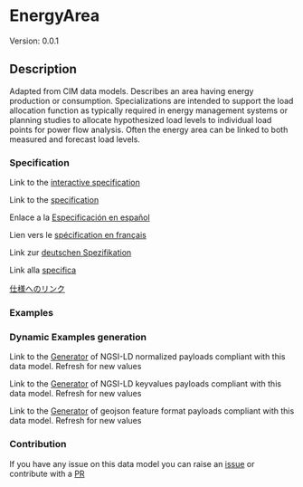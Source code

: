 # EnergyArea
Version: 0.0.1

## Description 

Adapted from CIM data models. Describes an area having energy production or consumption.  Specializations are intended to support the load allocation function as typically required in energy management systems or planning studies to allocate hypothesized load levels to individual load points for power flow analysis.  Often the energy area can be linked to both measured and forecast load levels.
### Specification

Link to the [interactive specification](https://swagger.lab.fiware.org/?url=https://smart-data-models.github.io/dataModel.EnergyCIM/EnergyArea/swagger.yaml)

Link to the [specification](https://github.com/smart-data-models/dataModel.EnergyCIM/blob/master/EnergyArea/doc/spec.md)

Enlace a la [Especificación en español](https://github.com/smart-data-models/dataModel.EnergyCIM/blob/master/EnergyArea/doc/spec_ES.md)

Lien vers le [spécification en français](https://github.com/smart-data-models/dataModel.EnergyCIM/blob/master/EnergyArea/doc/spec_FR.md)

Link zur [deutschen Spezifikation](https://github.com/smart-data-models/dataModel.EnergyCIM/blob/master/EnergyArea/doc/spec_DE.md)

Link alla [specifica](https://github.com/smart-data-models/dataModel.EnergyCIM/blob/master/EnergyArea/doc/spec_IT.md)

[仕様へのリンク](https://github.com/smart-data-models/dataModel.EnergyCIM/blob/master/EnergyArea/doc/spec_JA.md)
### Examples
### Dynamic Examples generation

Link to the [Generator](https://smartdatamodels.org/extra/ngsi-ld_generator.php?schemaUrl=https://raw.githubusercontent.com/smart-data-models/dataModel.EnergyCIM/master/EnergyArea/schema.json&email=info@smartdatamodels.org) of NGSI-LD normalized payloads compliant with this data model. Refresh for new values

Link to the [Generator](https://smartdatamodels.org/extra/ngsi-ld_generator_keyvalues.php?schemaUrl=https://raw.githubusercontent.com/smart-data-models/dataModel.EnergyCIM/master/EnergyArea/schema.json&email=info@smartdatamodels.org) of NGSI-LD keyvalues payloads compliant with this data model. Refresh for new values

Link to the [Generator](https://smartdatamodels.org/extra/geojson_features_generator.php?schemaUrl=https://raw.githubusercontent.com/smart-data-models/dataModel.EnergyCIM/master/EnergyArea/schema.json&email=info@smartdatamodels.org) of geojson feature format payloads compliant with this data model. Refresh for new values
### Contribution

 If you have any issue on this data model you can raise an [issue](https://github.com/smart-data-models/dataModel.EnergyCIM/issues)  or contribute with a [PR](https://github.com/smart-data-models/dataModel.EnergyCIM/pulls)